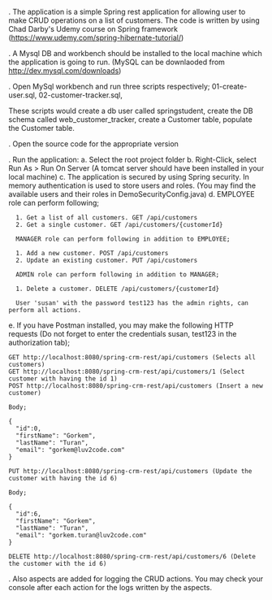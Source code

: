 . The application is a simple Spring rest application for allowing user to make CRUD operations on a list of customers.
The code is written by using Chad Darby's Udemy course on Spring framework (https://www.udemy.com/spring-hibernate-tutorial/)

. A Mysql DB and workbench should be installed to the local machine which the application is going to run. (MySQL can be 
downlaoded from http://dev.mysql.com/downloads)

. Open MySql workbench and run three scripts respectively; 
    01-create-user.sql, 
    02-customer-tracker.sql, 

These scripts would create a db user called springstudent, create the DB schema called web_customer_tracker, 
create a Customer table, populate the Customer table.

. Open the source code for the appropriate version

. Run the application: 
   a. Select the root project folder
   b. Right-Click, select Run As > Run On Server (A tomcat server should have been installed in your local machine)
   c. The application is secured by using Spring security. In memory authentication is used to store users and roles.
    (You may find the available users and their roles in DemoSecurityConfig.java)
   d. EMPLOYEE role can perform following;
   
      1. Get a list of all customers. GET /api/customers
      2. Get a single customer. GET /api/customers/{customerId}
      
      MANAGER role can perform following in addition to EMPLOYEE;
      
      1. Add a new customer. POST /api/customers
      2. Update an existing customer. PUT /api/customers
      
      ADMIN role can perform following in addition to MANAGER;
      
      1. Delete a customer. DELETE /api/customers/{customerId}
  
      User 'susan' with the password test123 has the admin rights, can perform all actions.
  
     
   e. If you have Postman installed, you may make the following HTTP requests (Do not forget to enter the credentials
   susan, test123 in the authorization tab); 
   
   
    GET http://localhost:8080/spring-crm-rest/api/customers (Selects all customers)
    GET http://localhost:8080/spring-crm-rest/api/customers/1 (Select customer with having the id 1)
    POST http://localhost:8080/spring-crm-rest/api/customers (Insert a new customer)
   
    Body;
   
    {
   	  "id":0,
      "firstName": "Gorkem",
      "lastName": "Turan",
      "email": "gorkem@luv2code.com"
    }
   
    PUT http://localhost:8080/spring-crm-rest/api/customers (Update the customer with having the id 6)
      
    Body;
    
    {
      "id":6,
      "firstName": "Gorkem",
      "lastName": "Turan",
      "email": "gorkem.turan@luv2code.com"
    }
    
    DELETE http://localhost:8080/spring-crm-rest/api/customers/6 (Delete the customer with the id 6)
   
. Also aspects are added for logging the CRUD actions. You may check your console after each action for
the logs written by the aspects.

